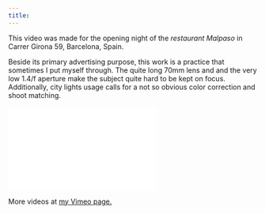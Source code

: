 ```yaml
---
title:
---
```


This video was made for the opening night of the *restaurant Malpaso* in Carrer Girona 59, Barcelona, Spain.

Beside its primary advertising purpose, this work is a practice that sometimes I put
myself through. The quite long 70mm lens and and the very low 1.4/f aperture make the subject
quite hard to be kept on focus. Additionally, city lights usage calls for a not so obvious
color correction and shoot matching.

<iframe src="//player.vimeo.com/video/151805400?title=0&amp;byline=0&amp;portrait=0" frameborder="0" width="300" height="170" webkitallowfullscreen mozallowfullscreen allowfullscreen></iframe>

More videos at [my Vimeo page.](http://vimeo.com/fabriziotappero)
